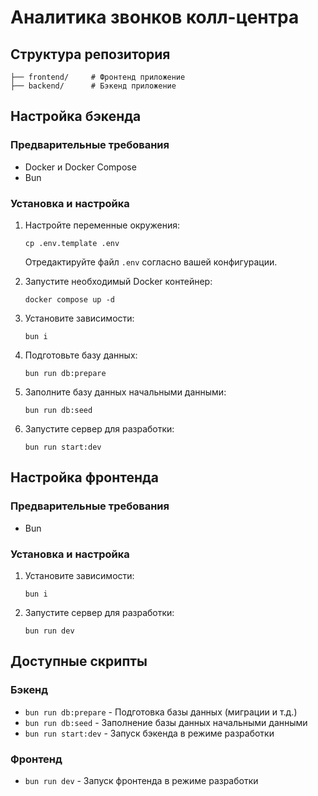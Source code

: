 # Аналитика звонков колл-центра

## Структура репозитория

```
├── frontend/     # Фронтенд приложение
├── backend/      # Бэкенд приложение
```

## Настройка бэкенда

### Предварительные требования

- Docker и Docker Compose
- Bun

### Установка и настройка

1. Настройте переменные окружения:
   ```
   cp .env.template .env
   ```
   Отредактируйте файл `.env` согласно вашей конфигурации.

2. Запустите необходимый Docker контейнер:
   ```
   docker compose up -d
   ```

3. Установите зависимости:
   ```
   bun i
   ```

4. Подготовьте базу данных:
   ```
   bun run db:prepare
   ```

5. Заполните базу данных начальными данными:
   ```
   bun run db:seed
   ```

6. Запустите сервер для разработки:
   ```
   bun run start:dev
   ```

## Настройка фронтенда

### Предварительные требования

- Bun

### Установка и настройка

1. Установите зависимости:
   ```
   bun i
   ```

2. Запустите сервер для разработки:
   ```
   bun run dev
   ```

## Доступные скрипты

### Бэкенд

- `bun run db:prepare` - Подготовка базы данных (миграции и т.д.)
- `bun run db:seed` - Заполнение базы данных начальными данными
- `bun run start:dev` - Запуск бэкенда в режиме разработки

### Фронтенд

- `bun run dev` - Запуск фронтенда в режиме разработки
